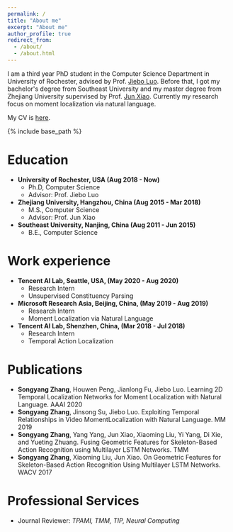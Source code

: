 ```yaml
---
permalink: /
title: "About me"
excerpt: "About me"
author_profile: true
redirect_from: 
  - /about/
  - /about.html
---
```


I am a third year PhD student in the Computer Science Department in University of Rochester, advised by Prof. [Jiebo Luo](http://www.cs.rochester.edu/u/jluo/). Before that, I got my bachelor's degree from Southeast University and my master degree from Zhejiang University supervised by Prof. [Jun Xiao](http://person.zju.edu.cn/en/junx). Currently my research focus on moment localization via natural language.

My CV is [here](http://sy-zhang.github.io/files/CV.pdf).

{% include base_path %}

Education
======
* **University of Rochester, USA (Aug 2018 - Now)**
	* Ph.D, Computer Science
	* Advisor: Prof. Jiebo Luo
* **Zhejiang University, Hangzhou, China (Aug 2015 - Mar 2018)**
	* M.S., Computer Science
	* Advisor: Prof. Jun Xiao
*  **Southeast University, Nanjing, China (Aug 2011 - Jun 2015)**
	* B.E., Computer Science

Work experience
======
* **Tencent AI Lab, Seattle, USA, (May 2020 - Aug 2020)**
	* Research Intern
	* Unsupervised Constituency Parsing
* **Microsoft Research Asia, Beijing, China, (May 2019 - Aug 2019)**
	* Research Intern
	* Moment Localization via Natural Language
* **Tencent AI Lab, Shenzhen, China, (Mar 2018 - Jul 2018)**
	* Research Intern
	* Temporal Action Localization

Publications
======
* **Songyang Zhang**, Houwen Peng, Jianlong Fu, Jiebo Luo. Learning 2D Temporal Localization Networks for Moment Localization with Natural Language. AAAI 2020
* **Songyang Zhang**, Jinsong Su, Jiebo Luo. Exploiting Temporal Relationships in Video MomentLocalization with Natural Language. MM 2019
* **Songyang Zhang**, Yang Yang, Jun Xiao, Xiaoming Liu, Yi Yang, Di Xie, and Yueting Zhuang. Fusing Geometric Features for Skeleton-Based Action Recognition using Multilayer LSTM Networks. TMM
* **Songyang Zhang**, Xiaoming Liu, Jun Xiao. On Geometric Features for Skeleton-Based Action Recognition Using Multilayer LSTM Networks. WACV 2017

Professional Services
======
* Journal Reviewer: <i> TPAMI, TMM, TIP, Neural Computing </i>
